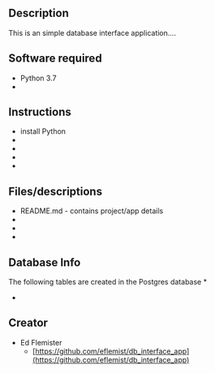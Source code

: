 ## Description
This is an simple database interface application....

## Software required
* Python 3.7
* 

## Instructions
* install Python
* 
* 
* 
* 

## Files/descriptions
* README.md - contains project/app details
* 
* 
* 

## Database Info
The following tables are created in the Postgres database
*  

* 

  

  

  

## Creator

* Ed Flemister
    - [https://github.com/eflemist/db_interface_app](https://github.com/eflemist/db_interface_app)
 
 
